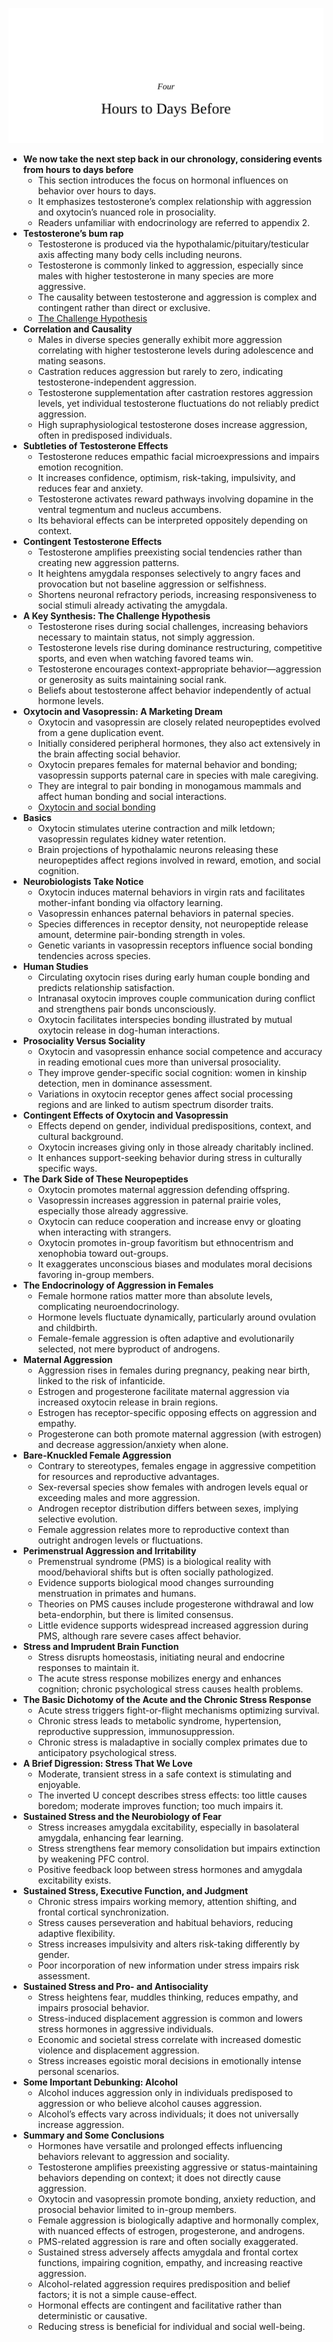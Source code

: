 ![04-hours-to-days-before](04-hours-to-days-before.best.png)

- **We now take the next step back in our chronology, considering events from hours to days before**
  - This section introduces the focus on hormonal influences on behavior over hours to days.
  - It emphasizes testosterone’s complex relationship with aggression and oxytocin’s nuanced role in prosociality.
  - Readers unfamiliar with endocrinology are referred to appendix 2.
- **Testosterone’s bum rap**
  - Testosterone is produced via the hypothalamic/pituitary/testicular axis affecting many body cells including neurons.
  - Testosterone is commonly linked to aggression, especially since males with higher testosterone in many species are more aggressive.
  - The causality between testosterone and aggression is complex and contingent rather than direct or exclusive.
  - [The Challenge Hypothesis](https://en.wikipedia.org/wiki/Challenge_hypothesis)
- **Correlation and Causality**
  - Males in diverse species generally exhibit more aggression correlating with higher testosterone levels during adolescence and mating seasons.
  - Castration reduces aggression but rarely to zero, indicating testosterone-independent aggression.
  - Testosterone supplementation after castration restores aggression levels, yet individual testosterone fluctuations do not reliably predict aggression.
  - High supraphysiological testosterone doses increase aggression, often in predisposed individuals.
- **Subtleties of Testosterone Effects**
  - Testosterone reduces empathic facial microexpressions and impairs emotion recognition.
  - It increases confidence, optimism, risk-taking, impulsivity, and reduces fear and anxiety.
  - Testosterone activates reward pathways involving dopamine in the ventral tegmentum and nucleus accumbens.
  - Its behavioral effects can be interpreted oppositely depending on context.
- **Contingent Testosterone Effects**
  - Testosterone amplifies preexisting social tendencies rather than creating new aggression patterns.
  - It heightens amygdala responses selectively to angry faces and provocation but not baseline aggression or selfishness.
  - Shortens neuronal refractory periods, increasing responsiveness to social stimuli already activating the amygdala.
- **A Key Synthesis: The Challenge Hypothesis**
  - Testosterone rises during social challenges, increasing behaviors necessary to maintain status, not simply aggression.
  - Testosterone levels rise during dominance restructuring, competitive sports, and even when watching favored teams win.
  - Testosterone encourages context-appropriate behavior—aggression or generosity as suits maintaining social rank.
  - Beliefs about testosterone affect behavior independently of actual hormone levels.
- **Oxytocin and Vasopressin: A Marketing Dream**
  - Oxytocin and vasopressin are closely related neuropeptides evolved from a gene duplication event.
  - Initially considered peripheral hormones, they also act extensively in the brain affecting social behavior.
  - Oxytocin prepares females for maternal behavior and bonding; vasopressin supports paternal care in species with male caregiving.
  - They are integral to pair bonding in monogamous mammals and affect human bonding and social interactions.
  - [Oxytocin and social bonding](https://www.ncbi.nlm.nih.gov/pmc/articles/PMC3191273/)
- **Basics**
  - Oxytocin stimulates uterine contraction and milk letdown; vasopressin regulates kidney water retention.
  - Brain projections of hypothalamic neurons releasing these neuropeptides affect regions involved in reward, emotion, and social cognition.
- **Neurobiologists Take Notice**
  - Oxytocin induces maternal behaviors in virgin rats and facilitates mother-infant bonding via olfactory learning.
  - Vasopressin enhances paternal behaviors in paternal species.
  - Species differences in receptor density, not neuropeptide release amount, determine pair-bonding strength in voles.
  - Genetic variants in vasopressin receptors influence social bonding tendencies across species.
- **Human Studies**
  - Circulating oxytocin rises during early human couple bonding and predicts relationship satisfaction.
  - Intranasal oxytocin improves couple communication during conflict and strengthens pair bonds unconsciously.
  - Oxytocin facilitates interspecies bonding illustrated by mutual oxytocin release in dog-human interactions.
- **Prosociality Versus Sociality**
  - Oxytocin and vasopressin enhance social competence and accuracy in reading emotional cues more than universal prosociality.
  - They improve gender-specific social cognition: women in kinship detection, men in dominance assessment.
  - Variations in oxytocin receptor genes affect social processing regions and are linked to autism spectrum disorder traits.
- **Contingent Effects of Oxytocin and Vasopressin**
  - Effects depend on gender, individual predispositions, context, and cultural background.
  - Oxytocin increases giving only in those already charitably inclined.
  - It enhances support-seeking behavior during stress in culturally specific ways.
- **The Dark Side of These Neuropeptides**
  - Oxytocin promotes maternal aggression defending offspring.
  - Vasopressin increases aggression in paternal prairie voles, especially those already aggressive.
  - Oxytocin can reduce cooperation and increase envy or gloating when interacting with strangers.
  - Oxytocin promotes in-group favoritism but ethnocentrism and xenophobia toward out-groups.
  - It exaggerates unconscious biases and modulates moral decisions favoring in-group members.
- **The Endocrinology of Aggression in Females**
  - Female hormone ratios matter more than absolute levels, complicating neuroendocrinology.
  - Hormone levels fluctuate dynamically, particularly around ovulation and childbirth.
  - Female-female aggression is often adaptive and evolutionarily selected, not mere byproduct of androgens.
- **Maternal Aggression**
  - Aggression rises in females during pregnancy, peaking near birth, linked to the risk of infanticide.
  - Estrogen and progesterone facilitate maternal aggression via increased oxytocin release in brain regions.
  - Estrogen has receptor-specific opposing effects on aggression and empathy.
  - Progesterone can both promote maternal aggression (with estrogen) and decrease aggression/anxiety when alone.
- **Bare-Knuckled Female Aggression**
  - Contrary to stereotypes, females engage in aggressive competition for resources and reproductive advantages.
  - Sex-reversal species show females with androgen levels equal or exceeding males and more aggression.
  - Androgen receptor distribution differs between sexes, implying selective evolution.
  - Female aggression relates more to reproductive context than outright androgen levels or fluctuations.
- **Perimenstrual Aggression and Irritability**
  - Premenstrual syndrome (PMS) is a biological reality with mood/behavioral shifts but is often socially pathologized.
  - Evidence supports biological mood changes surrounding menstruation in primates and humans.
  - Theories on PMS causes include progesterone withdrawal and low beta-endorphin, but there is limited consensus.
  - Little evidence supports widespread increased aggression during PMS, although rare severe cases affect behavior.
- **Stress and Imprudent Brain Function**
  - Stress disrupts homeostasis, initiating neural and endocrine responses to maintain it.
  - The acute stress response mobilizes energy and enhances cognition; chronic psychological stress causes health problems.
- **The Basic Dichotomy of the Acute and the Chronic Stress Response**
  - Acute stress triggers fight-or-flight mechanisms optimizing survival.
  - Chronic stress leads to metabolic syndrome, hypertension, reproductive suppression, immunosuppression.
  - Chronic stress is maladaptive in socially complex primates due to anticipatory psychological stress.
- **A Brief Digression: Stress That We Love**
  - Moderate, transient stress in a safe context is stimulating and enjoyable.
  - The inverted U concept describes stress effects: too little causes boredom; moderate improves function; too much impairs it.
- **Sustained Stress and the Neurobiology of Fear**
  - Stress increases amygdala excitability, especially in basolateral amygdala, enhancing fear learning.
  - Stress strengthens fear memory consolidation but impairs extinction by weakening PFC control.
  - Positive feedback loop between stress hormones and amygdala excitability exists.
- **Sustained Stress, Executive Function, and Judgment**
  - Chronic stress impairs working memory, attention shifting, and frontal cortical synchronization.
  - Stress causes perseveration and habitual behaviors, reducing adaptive flexibility.
  - Stress increases impulsivity and alters risk-taking differently by gender.
  - Poor incorporation of new information under stress impairs risk assessment.
- **Sustained Stress and Pro- and Antisociality**
  - Stress heightens fear, muddles thinking, reduces empathy, and impairs prosocial behavior.
  - Stress-induced displacement aggression is common and lowers stress hormones in aggressive individuals.
  - Economic and societal stress correlate with increased domestic violence and displacement aggression.
  - Stress increases egoistic moral decisions in emotionally intense personal scenarios.
- **Some Important Debunking: Alcohol**
  - Alcohol induces aggression only in individuals predisposed to aggression or who believe alcohol causes aggression.
  - Alcohol’s effects vary across individuals; it does not universally increase aggression.
- **Summary and Some Conclusions**
  - Hormones have versatile and prolonged effects influencing behaviors relevant to aggression and sociality.
  - Testosterone amplifies preexisting aggressive or status-maintaining behaviors depending on context; it does not directly cause aggression.
  - Oxytocin and vasopressin promote bonding, anxiety reduction, and prosocial behavior limited to in-group members.
  - Female aggression is biologically adaptive and hormonally complex, with nuanced effects of estrogen, progesterone, and androgens.
  - PMS-related aggression is rare and often socially exaggerated.
  - Sustained stress adversely affects amygdala and frontal cortex functions, impairing cognition, empathy, and increasing reactive aggression.
  - Alcohol-related aggression requires predisposition and belief factors; it is not a simple cause-effect.
  - Hormonal effects are contingent and facilitative rather than deterministic or causative.
  - Reducing stress is beneficial for individual and social well-being.
